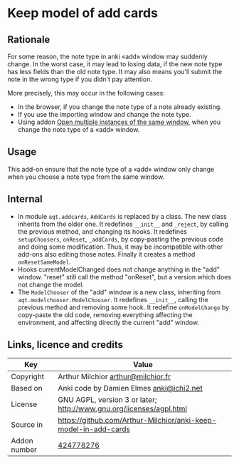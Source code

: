 # Keep model of add cards
## Rationale
For some reason, the note type in anki «add» window may suddenly
change. In the worst case, it may lead to losing data, if the new note
type has less fields than the old note type. It may also means you'll
submit the note in the wrong type if you didn't pay attention.

More precisely, this may occur in the following cases:
* In the browser, if you change the note type of a note already
  existing.
* If you use the importing window and change the note type.
* Using addon [Open multiple instances of the same
  window](https://ankiweb.net/shared/info/354407385), when you change
  the note type of a «add» window.
## Usage
This add-on ensure that the note type of a «add» window only change
when you choose a note type from the same window.

## Internal
* In module ```aqt.addcards```, ```AddCards``` is replaced by a
  class. The new class inherits from the older one. It redefines
  ```__init__``` and ```_reject```, by calling the previous method,
  and changing its hooks. It redefines 
  ```setupChoosers```, ```onReset```, ```_addCards```, by copy-pasting
  the previous code and doing some modification. Thus, it may be
  incompatible with other add-ons also editing those notes. Finally it
  creates a method ```onResetSameModel```.
* Hooks currentModelChanged does not change anything in the "add"
  window. "reset" still call the method "onReset", but a version which
  does not change the model.
* The ```ModelChooser``` of the "add" window is a new class,
  inheriting from ```aqt.modelchooser.ModelChooser```. It redefines
  ```__init__```, calling the previous method and removing some
  hook. It redefine ```onModelChange``` by copy-paste the old code,
  removing everything affecting the environment, and affecting  directly the current "add" window.

## Links, licence and credits

Key         |Value
------------|-------------------------------------------------------------------
Copyright   | Arthur Milchior <arthur@milchior.fr>
Based on    | Anki code by Damien Elmes <anki@ichi2.net>
License     | GNU AGPL, version 3 or later; http://www.gnu.org/licenses/agpl.html
Source in   | https://github.com/Arthur-Milchior/anki-keep-model-in-add-cards
Addon number| [424778276](https://ankiweb.net/shared/info/424778276)
